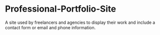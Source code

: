 # Professional-Portfolio-Site
A site used by freelancers and agencies to display their work and include a contact form or email and phone information.
